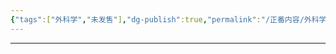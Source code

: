 ```yaml
---
{"tags":["外科学","未发售"],"dg-publish":true,"permalink":"/正番内容/外科学/Episode 06. 普外科/Gardner 综合征/","dgPassFrontmatter":true}
---
```


---